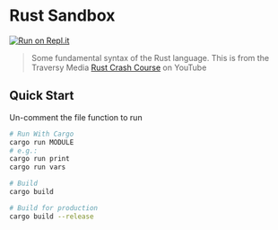 # Rust Sandbox

[![Run on Repl.it](https://repl.it/badge/github/bradtraversy/rust_sandbox)](https://repl.it/github/bradtraversy/rust_sandbox)

> Some fundamental syntax of the Rust language. This is from the Traversy Media [Rust Crash Course](https://www.youtube.com/watch?v=zF34dRivLOw) on YouTube

## Quick Start

Un-comment the file function to run

```bash
# Run With Cargo
cargo run MODULE
# e.g.:
cargo run print
cargo run vars

# Build
cargo build

# Build for production
cargo build --release
```
